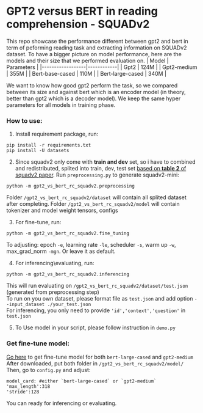 # GPT2 versus BERT in reading comprehension - SQUADv2
This repo showcase the performance different between gpt2 and bert in term of peforming reading task and extracting information on SQUADv2 dataset. 
To have a bigger picture on model performance, here are the models and their size that we performed evaluation on.
| Model            | Parameters |
|------------------|------------|
| Gpt2             | 124M       |
| Gpt2-medium      | 355M       |
| Bert-base-cased  | 110M       |
| Bert-large-cased | 340M       |

We want to know how good gpt2 perform the task, so we compared between its size and against bert which is an encoder model (in theory, better than gpt2 which is a decoder model). 
We keep the same hyper parameters for all models in training phase.

### How to use:
1. Install requirement package, run:
```
pip install -r requirements.txt
pip install -U datasets
```

2. Since squadv2 only come with **train and dev** set, so i have to combined and redistributed, splited into train, dev, test set [based on __table 2__ of squadv2 paper](https://arxiv.org/pdf/1806.03822). Run `preprocessing.py` to generate squadv2-mini:
```
python -m gpt2_vs_bert_rc_squadv2.preprocessing
```
Folder `/gpt2_vs_bert_rc_squadv2/dataset` will contain all splited dataset after completing.
Folder `/gpt2_vs_bert_rc_squadv2/model` will contain tokenizer and model weight tensors, configs

3. For fine-tune, run: 
```
python -m gpt2_vs_bert_rc_squadv2.fine_tuning
```
To adjusting: epoch `-e`, learning rate `-le`, scheduler `-s`, warm up `-w`, max_grad_norm `-mgn`. Or leave it as default.

4. For inferencing\evaluating, run:
```
python -m gpt2_vs_bert_rc_squadv2.inferencing 
```
This will run evaluating on `/gpt2_vs_bert_rc_squadv2/dataset/test.json` (generated from preprocessing step) \
To run on you own dataset, please format file as `test.json` and add option `--input_dataset ./your_test.json` \
For inferencing, you only need to provide `'id','context','question'` in `test.json`

5. To Use model in your script, please follow instruction in `demo.py`

### Get fine-tune model:
[Go here](https://drive.google.com/drive/folders/1-v5A0QOJHx0NdAzIHdauJZGCKbF6gXts?usp=sharing) to get fine-tune model for both `bert-large-cased` and `gpt2-medium` \
After downloaded, put both folder in `/gpt2_vs_bert_rc_squadv2/model/` \
Then, go to `config.py` and adjust:
```
model_card: #either `bert-large-cased` or `gpt2-medium`
'max_length':318
'stride':128
```
You can ready for inferencing or evaluating.

